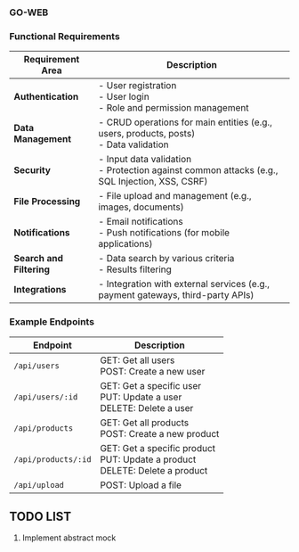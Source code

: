 ### GO-WEB

### Functional Requirements

| Requirement Area       | Description                                                                                                                                                   |
|------------------------|---------------------------------------------------------------------------------------------------------------------------------------------------------------|
| **Authentication**     | - User registration<br>- User login<br>- Role and permission management                                                                                        |
| **Data Management**    | - CRUD operations for main entities (e.g., users, products, posts)<br>- Data validation                                                                        |
| **Security**           | - Input data validation<br>- Protection against common attacks (e.g., SQL Injection, XSS, CSRF)                                                                 |
| **File Processing**    | - File upload and management (e.g., images, documents)                                                                                                         |
| **Notifications**      | - Email notifications<br>- Push notifications (for mobile applications)                                                                                         |
| **Search and Filtering**| - Data search by various criteria<br>- Results filtering                                                                                                        |
| **Integrations**       | - Integration with external services (e.g., payment gateways, third-party APIs)                                                                                 |

### Example Endpoints

| Endpoint                         | Description                                                                                      |
|----------------------------------|--------------------------------------------------------------------------------------------------|
| `/api/users`                     | GET: Get all users<br>POST: Create a new user                                                    |
| `/api/users/:id`                 | GET: Get a specific user<br>PUT: Update a user<br>DELETE: Delete a user                          |
| `/api/products`                  | GET: Get all products<br>POST: Create a new product                                               |
| `/api/products/:id`              | GET: Get a specific product<br>PUT: Update a product<br>DELETE: Delete a product                  |
| `/api/upload`                    | POST: Upload a file                                                                              |


## TODO LIST

1. Implement abstract mock
